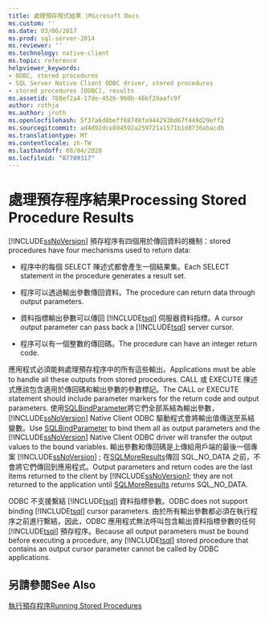 ```yaml
---
title: 處理預存程式結果 |Microsoft Docs
ms.custom: ''
ms.date: 03/06/2017
ms.prod: sql-server-2014
ms.reviewer: ''
ms.technology: native-client
ms.topic: reference
helpviewer_keywords:
- ODBC, stored procedures
- SQL Server Native Client ODBC driver, stored procedures
- stored procedures [ODBC], results
ms.assetid: 788ef2a4-17de-4526-960b-46bf29aafc9f
author: rothja
ms.author: jroth
ms.openlocfilehash: 5f37a6d8beff88748fa944293bd67f449d29eff2
ms.sourcegitcommit: ad4d92dce894592a259721a1571b1d8736abacdb
ms.translationtype: MT
ms.contentlocale: zh-TW
ms.lasthandoff: 08/04/2020
ms.locfileid: "87709317"
---
```

# <a name="processing-stored-procedure-results"></a><span data-ttu-id="6d691-102">處理預存程序結果</span><span class="sxs-lookup"><span data-stu-id="6d691-102">Processing Stored Procedure Results</span></span>
  [!INCLUDE[ssNoVersion](../../includes/ssnoversion-md.md)] <span data-ttu-id="6d691-103">預存程序有四個用於傳回資料的機制：</span><span class="sxs-lookup"><span data-stu-id="6d691-103">stored procedures have four mechanisms used to return data:</span></span>  
  
-   <span data-ttu-id="6d691-104">程序中的每個 SELECT 陳述式都會產生一個結果集。</span><span class="sxs-lookup"><span data-stu-id="6d691-104">Each SELECT statement in the procedure generates a result set.</span></span>  
  
-   <span data-ttu-id="6d691-105">程序可以透過輸出參數傳回資料。</span><span class="sxs-lookup"><span data-stu-id="6d691-105">The procedure can return data through output parameters.</span></span>  
  
-   <span data-ttu-id="6d691-106">資料指標輸出參數可以傳回 [!INCLUDE[tsql](../../includes/tsql-md.md)] 伺服器資料指標。</span><span class="sxs-lookup"><span data-stu-id="6d691-106">A cursor output parameter can pass back a [!INCLUDE[tsql](../../includes/tsql-md.md)] server cursor.</span></span>  
  
-   <span data-ttu-id="6d691-107">程序可以有一個整數的傳回碼。</span><span class="sxs-lookup"><span data-stu-id="6d691-107">The procedure can have an integer return code.</span></span>  
  
 <span data-ttu-id="6d691-108">應用程式必須能夠處理預存程序中的所有這些輸出。</span><span class="sxs-lookup"><span data-stu-id="6d691-108">Applications must be able to handle all these outputs from stored procedures.</span></span> <span data-ttu-id="6d691-109">CALL 或 EXECUTE 陳述式應該包含適用於傳回碼和輸出參數的參數標記。</span><span class="sxs-lookup"><span data-stu-id="6d691-109">The CALL or EXECUTE statement should include parameter markers for the return code and output parameters.</span></span> <span data-ttu-id="6d691-110">使用[SQLBindParameter](../native-client-odbc-api/sqlbindparameter.md)將它們全部系結為輸出參數， [!INCLUDE[ssNoVersion](../../includes/ssnoversion-md.md)] Native Client ODBC 驅動程式會將輸出值傳送至系結變數。</span><span class="sxs-lookup"><span data-stu-id="6d691-110">Use [SQLBindParameter](../native-client-odbc-api/sqlbindparameter.md) to bind them all as output parameters and the [!INCLUDE[ssNoVersion](../../includes/ssnoversion-md.md)] Native Client ODBC driver will transfer the output values to the bound variables.</span></span> <span data-ttu-id="6d691-111">輸出參數和傳回碼是上傳給用戶端的最後一個專案 [!INCLUDE[ssNoVersion](../../includes/ssnoversion-md.md)] ; 在[SQLMoreResults](../native-client-odbc-api/sqlmoreresults.md)傳回 SQL_NO_DATA 之前，不會將它們傳回到應用程式。</span><span class="sxs-lookup"><span data-stu-id="6d691-111">Output parameters and return codes are the last items returned to the client by [!INCLUDE[ssNoVersion](../../includes/ssnoversion-md.md)]; they are not returned to the application until [SQLMoreResults](../native-client-odbc-api/sqlmoreresults.md) returns SQL_NO_DATA.</span></span>  
  
 <span data-ttu-id="6d691-112">ODBC 不支援繫結 [!INCLUDE[tsql](../../includes/tsql-md.md)] 資料指標參數。</span><span class="sxs-lookup"><span data-stu-id="6d691-112">ODBC does not support binding [!INCLUDE[tsql](../../includes/tsql-md.md)] cursor parameters.</span></span> <span data-ttu-id="6d691-113">由於所有輸出參數都必須在執行程序之前進行繫結，因此，ODBC 應用程式無法呼叫包含輸出資料指標參數的任何 [!INCLUDE[tsql](../../includes/tsql-md.md)] 預存程序。</span><span class="sxs-lookup"><span data-stu-id="6d691-113">Because all output parameters must be bound before executing a procedure, any [!INCLUDE[tsql](../../includes/tsql-md.md)] stored procedure that contains an output cursor parameter cannot be called by ODBC applications.</span></span>  
  
## <a name="see-also"></a><span data-ttu-id="6d691-114">另請參閱</span><span class="sxs-lookup"><span data-stu-id="6d691-114">See Also</span></span>  
 [<span data-ttu-id="6d691-115">執行預存程序</span><span class="sxs-lookup"><span data-stu-id="6d691-115">Running Stored Procedures</span></span>](running-stored-procedures.md)  
  
  
